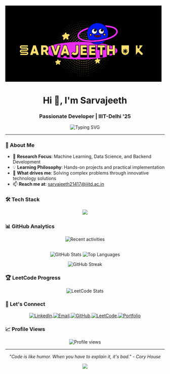 ![Sarvajeeth's GitHub Banner](Logo.png)

<h1 align="center">Hi 👋, I'm Sarvajeeth</h1>
<h3 align="center">Passionate Developer | IIIT-Delhi '25</h3>

<p align="center">
  <img src="https://readme-typing-svg.herokuapp.com?font=Fira+Code&pause=1000&color=34E6F2&center=true&vCenter=true&width=435&lines=Backend+Developer;Machine+Learning+Enthusiast;Data+Science+Explorer;Problem+Solver;Tech+Innovator" alt="Typing SVG" />
</p>

----

### 🚀 About Me

- 🔬 **Research Focus**: Machine Learning, Data Science, and Backend Development
- 💡 **Learning Philosophy**: Hands-on projects and practical implementation
- 🎯 **What drives me**: Solving complex problems through innovative technology solutions
- 📫 **Reach me at**: [sarvajeeth21417@iiitd.ac.in](mailto:sarvajeeth21417@iiitd.ac.in)

### 🛠️ Tech Stack

<p align="center">
  <img src="https://skillicons.dev/icons?i=python,java,cpp,javascript,typescript,react,nodejs,express,mongodb,mysql,postgresql,git,github,docker,aws,tensorflow,pytorch,sklearn" />
</p>

### 📊 GitHub Analytics

<p align="center">
<img src="https://github-readme-activity-graph.vercel.app/graph?username=Sarvajeet2003&theme=tokyo-night&show_icons=true&size_weight=0.5&count_weight=0.5&bg_color=00000000&hide_border=true&text_color=C4DBE0&title_color=34E6F2&icon_color=34E6F2" alt="Recent activities" height="200" width="100%"><br><br>
</p>

<p align="center">
<img src="https://github-readme-stats.vercel.app/api?username=Sarvajeet2003&show_icons=true&theme=tokyonight&bg_color=00000000&hide_border=true&text_color=C4DBE0&title_color=34E6F2&icon_color=34E6F2" alt="GitHub Stats" height="165" width="49%">
<img src="https://github-readme-stats.vercel.app/api/top-langs/?username=Sarvajeet2003&theme=tokyonight&layout=compact&size_weight=0.5&count_weight=0.5&bg_color=00000000&hide_border=true&text_color=C4DBE0&title_color=34E6F2&icon_color=34E6F2" alt="Top Languages" height="165" width="49%">
</p>

<p align="center">
<img src="https://github-readme-streak-stats.herokuapp.com?user=Sarvajeet2003&theme=tokyonight&hide_border=true&background=00000000&stroke=34E6F2&ring=34E6F2&fire=34E6F2&currStreakLabel=C4DBE0&sideNums=C4DBE0&currStreakNum=34E6F2&dates=C4DBE0&sideLabels=C4DBE0" alt="GitHub Streak" width="49%">
</p>

### 🏆 LeetCode Progress

<p align="center">
<img src="https://leetcard.jacoblin.cool/sarvajeeth21417?theme=dark&font=Fira%20Code&ext=contest" alt="LeetCode Stats" width="400">
</p>

### 🤝 Let's Connect

<p align="center">
<a href="https://www.linkedin.com/in/sarvajeeth-u-k-9aa85a220" target="blank">
  <img align="center" src="https://img.shields.io/badge/LinkedIn-0077B5?style=for-the-badge&logo=linkedin&logoColor=white" alt="LinkedIn" height="35"/>
</a>
<a href="mailto:sarvajeeth21417@iiitd.ac.in" target="blank">
  <img align="center" src="https://img.shields.io/badge/Email-D14836?style=for-the-badge&logo=gmail&logoColor=white" alt="Email" height="35"/>
</a>
<a href="https://github.com/Sarvajeet2003" target="blank">
  <img align="center" src="https://img.shields.io/badge/GitHub-100000?style=for-the-badge&logo=github&logoColor=white" alt="GitHub" height="35"/>
</a>
<a href="https://leetcode.com/sarvajeeth21417/" target="blank">
  <img align="center" src="https://img.shields.io/badge/LeetCode-000000?style=for-the-badge&logo=LeetCode&logoColor=#d16c06" alt="LeetCode" height="35"/>
</a>
<a href="https://portfolio-sarvajeet2003s-projects.vercel.app/" target="blank">
  <img align="center" src="https://img.shields.io/badge/Portfolio-FF5722?style=for-the-badge&logo=todoist&logoColor=white" alt="Portfolio" height="35"/>
</a>
</p>

### 📈 Profile Views

<p align="center">
<img src="https://komarev.com/ghpvc/?username=Sarvajeet2003&label=Profile%20views&color=0e75b6&style=flat" alt="Profile views" />
</p>

---

<p align="center">
  <i>"Code is like humor. When you have to explain it, it's bad." - Cory House</i>
</p>

<p align="center">
  <img src="https://capsule-render.vercel.app/api?type=waving&color=gradient&customColorList=12&height=100&section=footer&width=100%"/>
</p>
